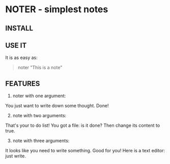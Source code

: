 # NOTER - simplest notes

## INSTALL

## USE IT 
It is as easy as:

> noter "This is a note"

## FEATURES

1. noter with one argument:

You just want to write down some thought. Done!

2. note with two arguments:

That's your to do list! You got a file: is it done? 
Then change its content to true.

3. note with three arguments:

It looks like you need to write something. Good for you!
Here is a text editor: just write.

